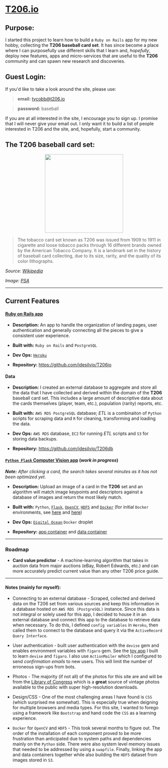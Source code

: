 # [T206.io](http://www.t206.io/)

## Purpose:

I started this project to learn how to build a `Ruby on Rails` app for my new hobby, collecting the **T206 baseball card set**. It has since become a place where I can purposefully use different skills that I learn and, _hopefully_, deploy new features, apps and micro-services that are useful to the **T206** community and can spawn new research and discoveries.

## Guest Login:

If you'd like to take a look around the site, please use:

> **email:** tycobb@t206.io

> **password:** baseball

If you are at all interested in the site, I encourage you to sign up. I promise that I will never give your email out. I only want it to build a list of people interested in T206 and the site, and, hopefully, start a community.

## The T206 baseball card set:

<p align="center">
    <img src="http://caimages.collectors.com/psacertimages/38768_599x996.jpg" width="250">
</p>

> The tobacco card set known as T206 was issued from 1909 to 1911 in cigarette and loose tobacco packs through 16 different brands owned by the American Tobacco Company. It is a landmark set in the history of baseball card collecting, due to its size, rarity, and the quality of its color lithographs.

_Source: [Wikipedia](https://en.wikipedia.org/wiki/T206)_

_Image:  [PSA](http://www.psacard.com/cardfacts/baseball-cards/1909-1911-t206-white-border/honus-wagner/18155)_

---

## Current Features

#### [Ruby on Rails app](http://www.t206.io/)

* **Description:** An app to handle the organization of landing pages, user authentication and generally connecting all the pieces to give a consistent user experience.

* **Built with:** `Ruby on Rails` and `PostgreSQL`

* **Dev Ops:** [`Heroku`](https://www.heroku.com/)

* **Repository:** https://github.com/jdesilvio/T206io

#### Data

* **Description:** I created an external database to aggregate and store all the data that I have collected and derived within the domain of the **T206** baseball card set. This includes a large amount of descriptive data about the cards themselves (player, team, etc.), population (rarity) reports, etc. 

* **Built with:** `AWS RDS PostgreSQL` database; _ETL_ is a combinaiton of `Python` scripts for scraping data and `R` for cleaning, transforming and loading the data.

* **Dev Ops:** `AWS RDS` database, `EC2` for running _ETL_ scripts and `S3` for storing data backups.

* **Repository:** https://github.com/jdesilvio/T206db

#### [`Python Flask` Computer Vision app](http://cv.t206.io) (_work in progress_)

_**Note:** After clicking a card, the search takes several minutes as it has not been optimized yet._

* **Description:** Upload an image of a card in the **T206** set  and an algorithm will match image keypoints and descriptors against a database of images and return the most likely match.

* **Built with:** `Python`, [`Flask`](http://flask.pocoo.org/), [`OpenCV`](http://opencv.org/), [`HDF5`](https://www.hdfgroup.org/HDF5/) and [`Docker`](https://www.docker.com/) (for initial `Docker` environments, see [here](https://github.com/jdesilvio/opencv-flask-docker) and [here](https://github.com/jdesilvio/py-opencv-hdf5-docker))

* **Dev Ops:** [`Digital Ocean`](https://www.digitalocean.com/) `Docker` droplet

* **Repository:** [app container](https://github.com/jdesilvio/T206-computer-vision) and [data container](https://github.com/jdesilvio/T206-computer-vision-data)

---

### Roadmap

* **Card value predictor** - A machine-learning algorithm that takes in auction data from major auctions (eBay, Robert Edwards, etc.) and can more accurately predict current value than any other T206 price guide.

---

#### Notes (mainly for myself):

* Connecting to an external database - Scraped, collected and derived data on the T206 set from various sources and keep this information in a database hosted on `AWS RDS (PostgreSQL)` instance. Since this data is not integral or solely used for this app, I decided to house it in an external database and connect this app to the database to retrieve data when necessary. To do this, I defined `config variables` in `Heroku`, then called them to connect to the database and query it via the `ActiveRecord Query Interface`.

* User authentication - built user authentication with the `devise` gem and enables environment variables with `figaro` gem. See the [toy app](https://github.com/jdesilvio/userapp) I built to learn `devise` and `figaro`. I also use `ActionMailer` which I configured to send _confirmation emails_ to new users. This will limit the number of erroneous sign-ups from bots.

* Photos - The majority (if not all) of the photos for this site are and will be from the [Library of Congress](http://www.loc.gov/photos) which is a **great** source of vintage photos available to the public with super high-resolution downloads.

* Design/CSS - One of the most challenging areas I have found is `CSS` (which surprised me somewhat). This is especially true when deigning for multiple browsers and media types. For this site, I wanted to forego using a framework like `Bootstrap` and hand code the `CSS` as a learning experience.

* `Docker` for `OpenCV` and `HDF5` - This took several months to figure out. The order of the installation of each component proved to be more frustration than anticipated due to system paths and dependencies mainly on the `Python` side. There were also system level memory issues that needed to be addressed by using a `swapfile`. Finally, linking the app and data containers together while also building the `HDF5` dataset from images stored in `S3`.

